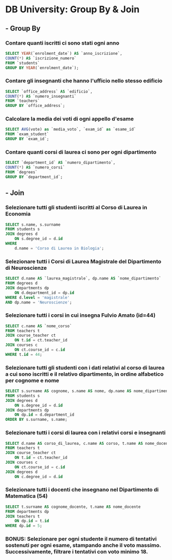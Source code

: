 # DB University: Group By & Join


## - Group By

### Contare quanti iscritti ci sono stati ogni anno

```sql
SELECT YEAR(`enrolment_date`) AS `anno_iscrizione`, 
COUNT(*) AS `iscrizione_numero`
FROM `students`
GROUP BY YEAR(`enrolment_date`);
```

### Contare gli insegnanti che hanno l'ufficio nello stesso edificio

```sql
SELECT `office_address` AS `edificio`,
COUNT(*) AS `numero_insegnanti`
FROM `teachers`
GROUP BY `office_address`;
```

### Calcolare la media dei voti di ogni appello d'esame

```sql
SELECT AVG(vote) as `media_voto`, `exam_id` as `esame_id`
FROM `exam_student`
GROUP BY `exam_id`;
```

### Contare quanti corsi di laurea ci sono per ogni dipartimento
```sql
SELECT `department_id` AS `numero_dipartimento`,
COUNT(*) AS `numero_corsi`
FROM `degrees`
GROUP BY `department_id`;
```


## - Join

### Selezionare tutti gli studenti iscritti al Corso di Laurea in Economia

```sql
SELECT s.name, s.surname
FROM students s
JOIN degrees d
	ON s.degree_id = d.id
WHERE
	d.name = 'Corso di Laurea in Biologia';
```

### Selezionare tutti i Corsi di Laurea Magistrale del Dipartimento di Neuroscienze

```sql
SELECT d.name AS `laurea_magistrale`, dp.name AS `nome_dipartimento`
FROM degrees d
JOIN departments dp
    ON d.department_id = dp.id
WHERE d.level = 'magistrale'
AND dp.name = 'Neuroscienze';
```

### Selezionare tutti i corsi in cui insegna Fulvio Amato (id=44)

```sql
SELECT c.name AS `nome_corso`
FROM teachers t
JOIN course_teacher ct
    ON t.id = ct.teacher_id
JOIN courses c
    ON ct.course_id = c.id
WHERE t.id = 44;
```

### Selezionare tutti gli studenti con i dati relativi al corso di laurea a cui sono iscritti e il relativo dipartimento, in ordine alfabetico per cognome e nome

```sql
SELECT s.surname AS cognome, s.name AS nome, dp.name AS nome_dipartimento, d.website AS sito_internet
FROM students s
JOIN degrees d
    ON s.degree_id = d.id
JOIN departments dp
    ON dp.id = d.department_id
ORDER BY s.surname, s.name;
```

### Selezionare tutti i corsi di laurea con i relativi corsi e insegnanti

```sql
SELECT d.name AS corso_di_laurea, c.name AS corso, t.name AS nome_docente, t.surname AS cognome_docente
FROM teachers t
JOIN course_teacher ct 
    ON t.id = ct.teacher_id
JOIN courses c
    ON ct.course_id = c.id
JOIN degrees d
    ON c.degree_id = d.id
```

### Selezionare tutti i docenti che insegnano nel Dipartimento di Matematica (54)

```sql
SELECT t.surname AS cognome_docente, t.name AS nome_docente
FROM departments dp
JOIN teachers t
    ON dp.id = t.id
WHERE dp.id = 5;
```

### BONUS: Selezionare per ogni studente il numero di tentativi sostenuti per ogni esame, stampando anche il voto massimo. Successivamente, filtrare i tentativi con voto minimo 18.

```
```